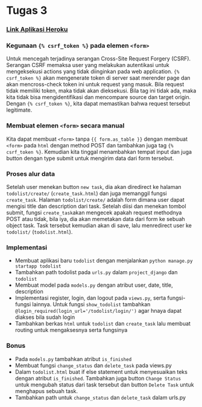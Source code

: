 # Tugas 3
### [Link Aplikasi Heroku](https://katalogluluorv.herokuapp.com/todolist/)

### Kegunaan `{% csrf_token %}` pada elemen `<form>`
Untuk mencegah terjadinya serangan Cross-Site Request Forgery (CSRF). Serangan CSRF memaksa user yang melakukan autentikasi untuk mengeksekusi actions yang tidak diinginkan pada web application. `{% csrf_token %}` akan mengenerate token di server saat merender page dan akan mencross-check token ini untuk request yang masuk. Bila request tidak memiliki token, maka tidak akan dieksekusi. Bila tag ini tidak ada, maka kita tidak bisa mengidentifikasi dan mencompare source dan target origin. Dengan `{% csrf_token %}`, kita dapat memastikan bahwa request tersebut legitimate.

### Membuat elemen `<form>` secara manual
Kita dapat membuat `<form>` tanpa `{{ form.as_table }}` dengan membuat `<form>` pada `html` dengan method POST dan tambahkan juga tag `{% csrf_token %}`. Kemudian kita tinggal menambahkan tempat input dan juga button dengan type submit untuk mengirim data dari form tersebut.

### Proses alur data
Setelah user menekan button `new task`, dia akan diredirect ke halaman `todolist/create/` (`create_task.html`) dan juga memanggil fungsi `create_task`. Halaman `todolist/create/` adalah form dimana user dapat mengisi title dan description dari task. Setelah diisi dan menekan tombol submit, fungsi `create_task`akan mengecek apakah request methodnya POST atau tidak, bila iya, dia akan memetakan data dari form ke sebuah object task. Task tersebut kemudian akan di save, lalu menredirect user ke `todolist/` (`todolist.html`).

### Implementasi
* Membuat aplikasi baru `todolist` dengan menjalankan `python manage.py startapp todolist`
* Tambahkan path todolist pada `urls.py` dalam `project_django` dan `todolist`
* Membuat model pada `models.py` dengan atribut user, date, title, description
* Implementasi register, login, dan logout pada `views.py`, serta fungsi-fungsi lainnya. Untuk fungsi `show_todolist` tambahkan `@login_required(login_url='/todolist/login/')` agar hnaya dapat diakses bila sudah login
* Tambahkan berkas `html` untuk `todolist` dan `create_task` lalu membuat routing untuk mengaksesnya serta fungsinya

### Bonus
* Pada `models.py` tambahkan atribut `is_finished`
* Membuat fungsi `change_status` dan `delete_task` pada views.py
* Dalam `todolist.html` buat if else statement untuk menyesuaikan teks dengan atribut `is_finished`. Tambahkan juga button `Change Status` untuk mengubah status dari task tersebut dan button `Delete Task` untuk menghapus sebuah task.
* Tambahkan path untuk `change_status` dan `delete_task` dalam urls.py